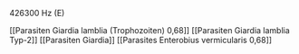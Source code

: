 426300 Hz (E)

[[Parasiten Giardia lamblia (Trophozoiten) 0,68]]
[[Parasiten Giardia lamblia Typ-2]]
[[Parasiten Giardia]]
[[Parasites Enterobius vermicularis 0,68]]